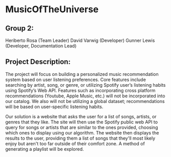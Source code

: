 # MusicOfTheUniverse

## Group 2:
  Heriberto Rosa (Team Leader)
  David Varwig (Developer)
  Gunner Lewis (Developer, Documentation Lead)

## Project Description:
The project will focus on building a personalized music recommendation system based on user
listening preferences. Core features include searching by artist, song, or genre, or utilizing Spotify
user’s listening habits using Spotify’s Web API. Features such as incorporating cross platform
recommendations (Youtube, Apple Music, etc.) will not be incorporated into our catalog. We also
will not be utilizing a global dataset; recommendations will be based on user-specific listening
habits.

Our solution is a website that asks the user for a list of songs, artists, or genres that they like.
The site will then use the Spotify public web API to query for songs or artists that are similar to
the ones provided, choosing which ones to display using our algorithm. The website then
displays the results to the user, providing them a list of songs that they'll most likely enjoy but
aren't too far outside of their comfort zone. A method of generating a playlist will be explored.
